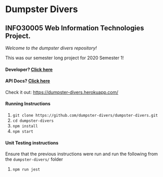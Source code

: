 # Dumpster Divers

## INFO30005 Web Information Technologies Project.

_Welcome to the dumpster divers repository!_

This was our semester long project for 2020 Semester 1!

#### Developer? [Click here](./devREADME.md)

#### API Docs? [Click here](./apiREADME.md)

Check it out:
https://dumpster-divers.herokuapp.com/

#### Running Instructions
1. `git clone https://github.com/dumpster-divers/dumpster-divers.git`
2. `cd dumpster-divers`
3. `npm install`
4. `npm start`

#### Unit Testing instructions

Ensure that the previous instructions were run and run the following from the `dumpster-divers/` folder
1. `npm run jest`


